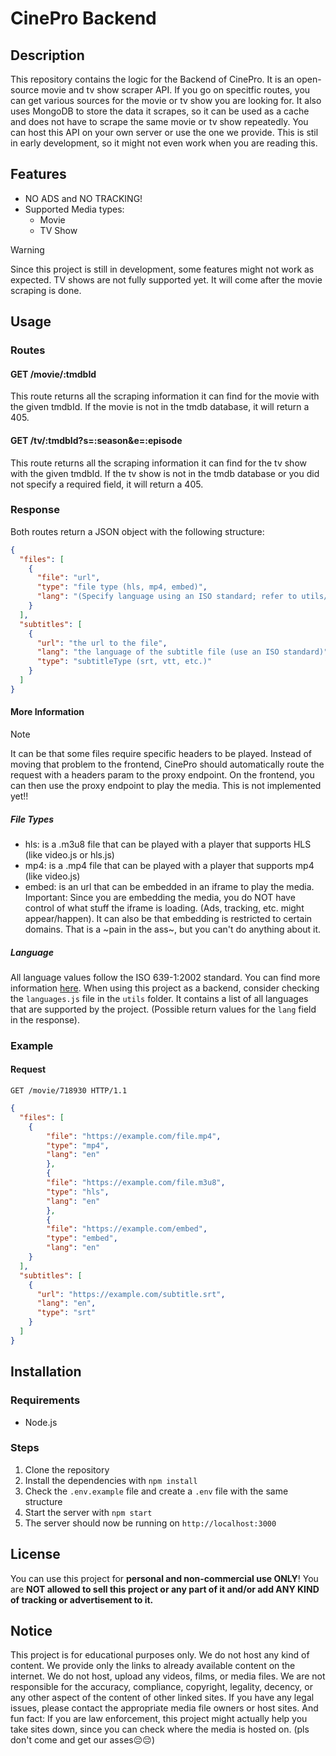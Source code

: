 # CinePro Backend

## Description

This repository contains the logic for the Backend of CinePro. It is an open-source movie and tv show scraper API. If you go on specitfic routes, you can get various sources for the movie or tv show you are looking for. It also uses MongoDB to store the data it scrapes, so it can be used as a cache and does not have to scrape the same movie or tv show repeatedly. You can host this API on your own server or use the one we provide. This is stil in early development, so it might not even work when you are reading this.

## Features

- NO ADS and NO TRACKING!
- Supported Media types:
  - Movie
  - TV Show

> [!Warning]
> Since this project is still in development, some features might not work as expected. TV shows are not fully supported yet. It will come after the movie scraping is done.

## Usage

### Routes

#### GET /movie/:tmdbId

This route returns all the scraping information it can find for the movie with the given tmdbId. If the movie is not in the tmdb database, it will return a 405.

#### GET /tv/:tmdbId?s=:season&e=:episode

This route returns all the scraping information it can find for the tv show with the given tmdbId. If the tv show is not in the tmdb database or you did not specify a required field, it will return a 405.

### Response

Both routes return a JSON object with the following structure:

```json
{
  "files": [
    {
      "file": "url",
      "type": "file type (hls, mp4, embed)",
      "lang": "(Specify language using an ISO standard; refer to utils/languages.js for available languages)"
    }
  ], 
  "subtitles": [
    {
      "url": "the url to the file",
      "lang": "the language of the subtitle file (use an ISO standard)",
      "type": "subtitleType (srt, vtt, etc.)"
    }
  ]
}
```

#### More Information

> [!Note]
> It can be that some files require specific headers to be played. Instead of moving that problem to the frontend, CinePro should automatically route the request with a headers param to the proxy endpoint. On the frontend, you can then use the proxy endpoint to play the media. This is not implemented yet!!

##### File Types

- hls: is a .m3u8 file that can be played with a player that supports HLS (like video.js or hls.js)
- mp4: is a .mp4 file that can be played with a player that supports mp4 (like video.js)
- embed: is an url that can be embedded in an iframe to play the media. Important: Since you are embedding the media, you do NOT have control of what stuff the iframe is loading. (Ads, tracking, etc. might appear/happen). It can also be that embedding is restricted to certain domains. That is a ~pain in the ass~, but you can't do anything about it.

##### Language

All language values follow the ISO 639-1:2002 standard. You can find more information [here](https://en.wikipedia.org/wiki/List_of_ISO_639-1_codes). When using this project as a backend, consider checking the `languages.js` file in the `utils` folder. It contains a list of all languages that are supported by the project. (Possible return values for the `lang` field in the response). 

### Example

#### Request

```http
GET /movie/718930 HTTP/1.1
```

```json
{
  "files": [
    {
        "file": "https://example.com/file.mp4",
        "type": "mp4",
        "lang": "en"
        },
        {
        "file": "https://example.com/file.m3u8",
        "type": "hls",
        "lang": "en"
        },
        {
        "file": "https://example.com/embed",
        "type": "embed",
        "lang": "en"
    }
  ],
  "subtitles": [
    {
      "url": "https://example.com/subtitle.srt",
      "lang": "en",
      "type": "srt"
    }
  ]
}
```

## Installation

### Requirements

- Node.js

### Steps

1. Clone the repository
2. Install the dependencies with `npm install`
3. Check the `.env.example` file and create a `.env` file with the same structure
4. Start the server with `npm start`
5. The server should now be running on `http://localhost:3000`

## License

You can use this project for **personal and non-commercial use ONLY**! You are **NOT allowed to sell this project or any part of it and/or add ANY KIND of tracking or advertisement to it.**

## Notice

This project is for educational purposes only. We do not host any kind of content. We provide only the links to already available content on the internet. We do not host, upload any videos, films, or media files. We are not responsible for the accuracy, compliance, copyright, legality, decency, or any other aspect of the content of other linked sites. If you have any legal issues, please contact the appropriate media file owners or host sites. And fun fact: If you are law enforcement, this project might actually help you take sites down, since you can check where the media is hosted on. (pls don't come and get our asses😔😔)
